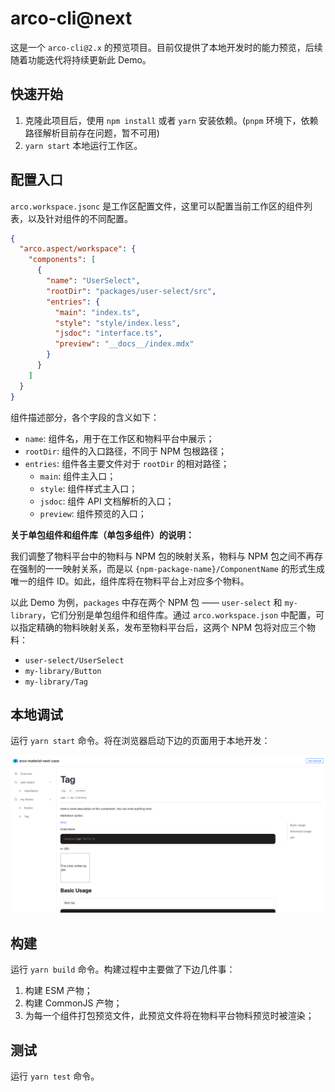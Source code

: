 # arco-cli@next

这是一个 `arco-cli@2.x` 的预览项目。目前仅提供了本地开发时的能力预览，后续随着功能迭代将持续更新此 Demo。

## 快速开始

1. 克隆此项目后，使用 `npm install` 或者 `yarn` 安装依赖。(`pnpm` 环境下，依赖路径解析目前存在问题，暂不可用)
2. `yarn start` 本地运行工作区。

## 配置入口

`arco.workspace.jsonc` 是工作区配置文件，这里可以配置当前工作区的组件列表，以及针对组件的不同配置。

```json
{
  "arco.aspect/workspace": {
    "components": [
      {
        "name": "UserSelect",
        "rootDir": "packages/user-select/src",
        "entries": {
          "main": "index.ts",
          "style": "style/index.less",
          "jsdoc": "interface.ts",
          "preview": "__docs__/index.mdx"
        }
      }
    ]
  }
}
```

组件描述部分，各个字段的含义如下：

* `name`: 组件名，用于在工作区和物料平台中展示；
* `rootDir`: 组件的入口路径，不同于 NPM 包根路径；
* `entries`: 组件各主要文件对于 `rootDir` 的相对路径；
  * `main`: 组件主入口；
  * `style`: 组件样式主入口；
  * `jsdoc`: 组件 API 文档解析的入口；
  * `preview`: 组件预览的入口；

**关于单包组件和组件库（单包多组件）的说明：**

我们调整了物料平台中的物料与 NPM 包的映射关系，物料与 NPM 包之间不再存在强制的一一映射关系，而是以 `{npm-package-name}/ComponentName` 的形式生成唯一的组件 ID。如此，组件库将在物料平台上对应多个物料。

以此 Demo 为例，`packages` 中存在两个 NPM 包 —— `user-select` 和 `my-library`，它们分别是单包组件和组件库。通过 `arco.workspace.json` 中配置，可以指定精确的物料映射关系，发布至物料平台后，这两个 NPM 包将对应三个物料：

* `user-select/UserSelect`
* `my-library/Button`
* `my-library/Tag`

## 本地调试

运行 `yarn start` 命令。将在浏览器启动下边的页面用于本地开发：

![](./assets/workspace.png)

## 构建

运行 `yarn build` 命令。构建过程中主要做了下边几件事：

1. 构建 ESM 产物；
2. 构建 CommonJS 产物；
3. 为每一个组件打包预览文件，此预览文件将在物料平台物料预览时被渲染；

## 测试

运行 `yarn test` 命令。
